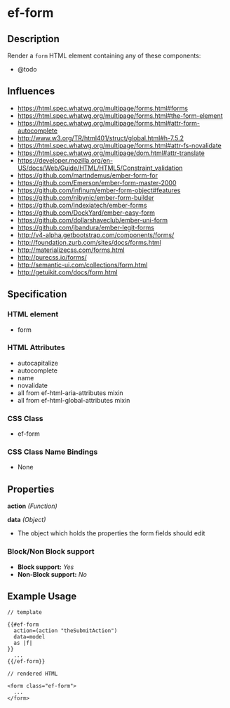 # ef-form

## Description

Render a `form` HTML element containing any of these components:

* @todo


## Influences

* https://html.spec.whatwg.org/multipage/forms.html#forms
* https://html.spec.whatwg.org/multipage/forms.html#the-form-element
* https://html.spec.whatwg.org/multipage/forms.html#attr-form-autocomplete
* http://www.w3.org/TR/html401/struct/global.html#h-7.5.2
* https://html.spec.whatwg.org/multipage/forms.html#attr-fs-novalidate
* https://html.spec.whatwg.org/multipage/dom.html#attr-translate
* https://developer.mozilla.org/en-US/docs/Web/Guide/HTML/HTML5/Constraint_validation
* https://github.com/martndemus/ember-form-for
* https://github.com/Emerson/ember-form-master-2000
* https://github.com/infinum/ember-form-object#features
* https://github.com/nibynic/ember-form-builder
* https://github.com/indexiatech/ember-forms
* https://github.com/DockYard/ember-easy-form
* https://github.com/dollarshaveclub/ember-uni-form
* https://github.com/jbandura/ember-legit-forms
* http://v4-alpha.getbootstrap.com/components/forms/
* http://foundation.zurb.com/sites/docs/forms.html
* http://materializecss.com/forms.html
* http://purecss.io/forms/
* http://semantic-ui.com/collections/form.html
* http://getuikit.com/docs/form.html



## Specification

### HTML element

* form


### HTML Attributes

* autocapitalize
* autocomplete
* name
* novalidate
* all from ef-html-aria-attributes mixin
* all from ef-html-global-attributes mixin



### CSS Class

* ef-form


### CSS Class Name Bindings

* None


## Properties

**action** *(Function)*



**data** *(Object)*

* The object which holds the properties the form fields should edit



### Block/Non Block support

* **Block support:** *Yes*
* **Non-Block support:** *No*


## Example Usage

```
// template

{{#ef-form
  action=(action "theSubmitAction")
  data=model
  as |f|
}}
  ...
{{/ef-form}}

// rendered HTML

<form class="ef-form">
  ...
</form>
```
